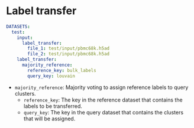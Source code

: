 # Label transfer

```yaml
DATASETS:
  test:
    input:
      label_transfer:
        file_1: test/input/pbmc68k.h5ad
        file_2: test/input/pbmc68k.h5ad
    label_transfer:
      majority_reference:
        reference_key: bulk_labels
        query_key: louvain
```

* `majority_reference`: Majority voting to assign reference labels to query clusters.
  * `reference_key`: The key in the reference dataset that contains the labels to be transferred.
  * `query_key`: The key in the query dataset that contains the clusters that will be assigned.